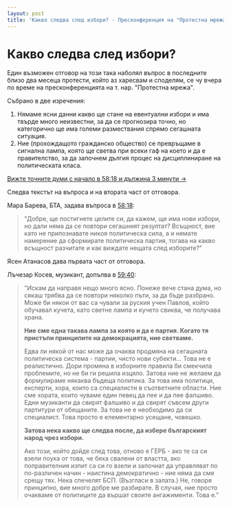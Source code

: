 ```yaml
---
layout: post
title: 'Какво следва след избори? - Пресконференция на "Протестна мрежа" - #ДАНСwithme'
---
```


# Какво следва след избори?

Един възможен отговор на този така наболял въпрос в последните близо два месеца протести, който аз харесвам и споделям, се чу вчера по време на пресконференцията на т. нар. "Протестна мрежа".

Събрано в две изречения:

1. Нямаме ясни данни какво ще стане на евентуални избори и има твърде много неизвестни, за да се прогнозира точно, но категорично ще има големи размествания спрямо сегашната ситуация.
2. Ние (прохождащото гражданско общество) се превръщаме в сигнална лампа, която ще светва при всеки гаф на което и да е правителство, за да започнем дългия процес на дисциплиниране на политическата класа.

[Вижте точните думи с начало в 58:18 и дължина 3 минути →](http://www.youtube.com/watch?v=IpSKTLAVAdw&hd=1&t=58m18s)

Следва текстът на въпроса и на втората част от отговора.

Мара Барева, БТА, задава въпроса в [58:18](http://www.youtube.com/watch?v=IpSKTLAVAdw&hd=1&t=58m18s):

> "Добре, ще постигнете целите си, да кажем, ще има нови избори, но дали няма да се повтори сегашният резултат? Всъщност, вие като не припознавате никоя политическа сила, а и нямате намерение да сформирате политическа партия, тогава на какво всъщност разчитате и как виждате нещата след изборите?"

Ясен Атанасов дава първата част от отговора.

Лъчезар Косев, музикант, допълва в [59:40](http://www.youtube.com/watch?v=IpSKTLAVAdw&hd=1&t=59m40s):

> "Искам да направя нещо много ясно. Понеже вече стана дума, но сякаш трябва да се повтори няколко пъти, за да бъде разбрано. Може би някои от вас са чували за руския учен Павлов, който обучавал кучета, като светне лампа и кучето свиква, че получава храна.
>
> **Ние сме една такава лампа за която и да е партия. Когато тя пристъпи принципите на демокрацията, ние светваме.**
>
> Едва ли някой от нас може да очаква продмяна на сегашната политическа система - партии, чисто нови субекти... Това не е реалистично. Дори промяна в изборните правила би смекчила проблемите, но не би ги решила изцяло. Затова ние не желаем да формулираме някаква бъдеща политика. За това има политици, експерти, хора, които са специалисти в съответните области. Ние сме хората, които чуваме един певец да пее и да пее фалшиво. Едни музиканти да свирят фалшиво и да свирят съвсем други партитури от обещаните. За това не е необходимо да си специалист. Това просто е елементарно усещане, човешко.
>
> **Затова нека какво ще следва после, да избере българският народ чрез избори.**
>
> Ако този, който дойде след това, отново е ГЕРБ - ако те са си взели поука от това, че бяха свалени от властта, ако поправителния изпит са си го взели и започнат да управляват по по-различен начин - наистина демократично - ние няма да сме срещу тях. Нека спечелят БСП. (Възгласи в залата.) Не, говоря принципно, вие много добре ме разбирате. В случая, ние просто очакваме от политиците да вършат своите ангажименти. Това е."
